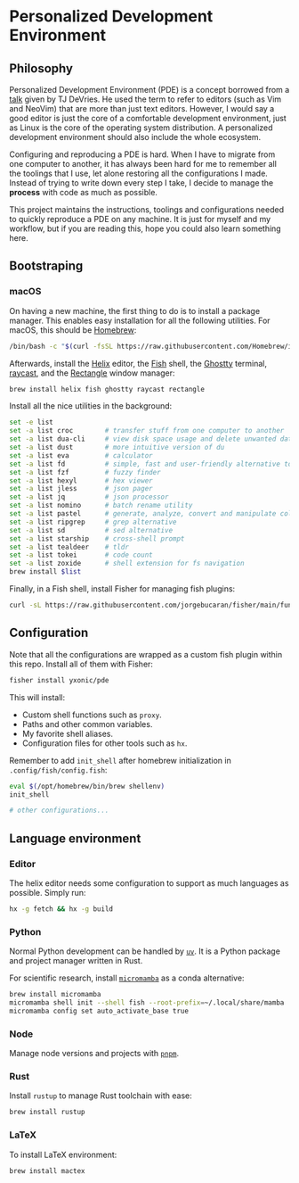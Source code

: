 # Personalized Development Environment

## Philosophy

Personalized Development Environment (PDE) is a concept borrowed from a
[talk](https://www.youtube.com/watch?v=IK_-C0GXfjo) given by TJ DeVries. He
used the term to refer to editors (such as Vim and NeoVim) that are more than
just text editors. However, I would say a good editor is just the core of a
comfortable development environment, just as Linux is the core of the operating
system distribution. A personalized development environment should also include
the whole ecosystem.

Configuring and reproducing a PDE is hard. When I have to migrate from one
computer to another, it has always been hard for me to remember all the
toolings that I use, let alone restoring all the configurations I made. Instead
of trying to write down every step I take, I decide to manage the **process**
with code as much as possible.

This project maintains the instructions, toolings and configurations needed to
quickly reproduce a PDE on any machine. It is just for myself and my workflow,
but if you are reading this, hope you could also learn something here.

## Bootstraping

### macOS

On having a new machine, the first thing to do is to install a package manager.
This enables easy installation for all the following utilities. For macOS, this
should be [Homebrew](https://brew.sh/):

```bash
/bin/bash -c "$(curl -fsSL https://raw.githubusercontent.com/Homebrew/install/HEAD/install.sh)"
```

Afterwards, install the [Helix](https://helix-editor.com) editor, the
[Fish](https://fishshell.com) shell, the [Ghostty](https://ghostty.org)
terminal, [raycast](https://www.raycast.com), and the [Rectangle](https://rectangleapp.com/)
window manager:

```bash
brew install helix fish ghostty raycast rectangle
```

Install all the nice utilities in the background:

```bash
set -e list
set -a list croc        # transfer stuff from one computer to another
set -a list dua-cli     # view disk space usage and delete unwanted data
set -a list dust        # more intuitive version of du
set -a list eva         # calculator
set -a list fd          # simple, fast and user-friendly alternative to find
set -a list fzf         # fuzzy finder
set -a list hexyl       # hex viewer
set -a list jless       # json pager
set -a list jq          # json processor
set -a list nomino      # batch rename utility
set -a list pastel      # generate, analyze, convert and manipulate colors
set -a list ripgrep     # grep alternative
set -a list sd          # sed alternative
set -a list starship    # cross-shell prompt
set -a list tealdeer    # tldr
set -a list tokei       # code count
set -a list zoxide      # shell extension for fs navigation
brew install $list
```

Finally, in a Fish shell, install Fisher for managing fish plugins:

```bash
curl -sL https://raw.githubusercontent.com/jorgebucaran/fisher/main/functions/fisher.fish | source && fisher install jorgebucaran/fisher
```

## Configuration

Note that all the configurations are wrapped as a custom fish plugin within
this repo. Install all of them with Fisher:

```bash
fisher install yxonic/pde
```

This will install:

- Custom shell functions such as `proxy`.
- Paths and other common variables.
- My favorite shell aliases.
- Configuration files for other tools such as `hx`.

Remember to add `init_shell` after homebrew initialization in `.config/fish/config.fish`:

```bash
eval $(/opt/homebrew/bin/brew shellenv)
init_shell

# other configurations...
```

## Language environment

### Editor

The helix editor needs some configuration to support as much languages as
possible. Simply run:

```bash
hx -g fetch && hx -g build
```

### Python

Normal Python development can be handled by [`uv`](https://github.com/astral-sh/uv).
It is a Python package and project manager written in Rust.

For scientific research, install [`micromamba`](https://mamba.readthedocs.io/en/latest/user_guide/micromamba.html)
as a conda alternative:
```bash
brew install micromamba
micromamba shell init --shell fish --root-prefix=~/.local/share/mamba
micromamba config set auto_activate_base true
```

### Node

Manage node versions and projects with [`pnpm`](https://pnpm.io).

### Rust

Install `rustup` to manage Rust toolchain with ease:

```bash
brew install rustup
```

### LaTeX

To install LaTeX environment:

```bash
brew install mactex
```
